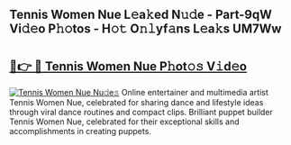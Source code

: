 ## Tennis Women Nue L𝚎a𝚔ed N𝚞𝚍e - Part-9qW Vi𝚍𝚎o P𝚑𝚘tos - H𝚘𝚝 O𝚗𝚕yf𝚊ns L𝚎a𝚔s UM7Ww

# <h2><a href="http://kf8gcy7.oniu.top/?m=Tennis+Women+Nue">🔗👉 🔴 Tennis Women Nue P𝚑ot𝚘𝚜 V𝚒d𝚎o</a></h2>

[![Tennis Women Nue Nu𝚍e𝚜](https://i.imgur.com/0qMVB7G.gif)](http://kf8gcy7.oniu.top/?m=Tennis+Women+Nue)
Online entertainer and multimedia artist Tennis Women Nue, celebrated for sharing dance and lifestyle ideas through viral dance routines and compact clips. Brilliant puppet builder Tennis Women Nue, celebrated for their exceptional skills and accomplishments in creating puppets.  

